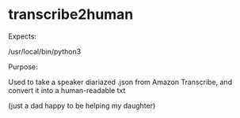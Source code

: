 # transcribe2human


Expects:

/usr/local/bin/python3

Purpose:

Used to take a speaker diariazed .json from Amazon Transcribe, and convert it into a human-readable txt

(just a dad happy to be helping my daughter)


